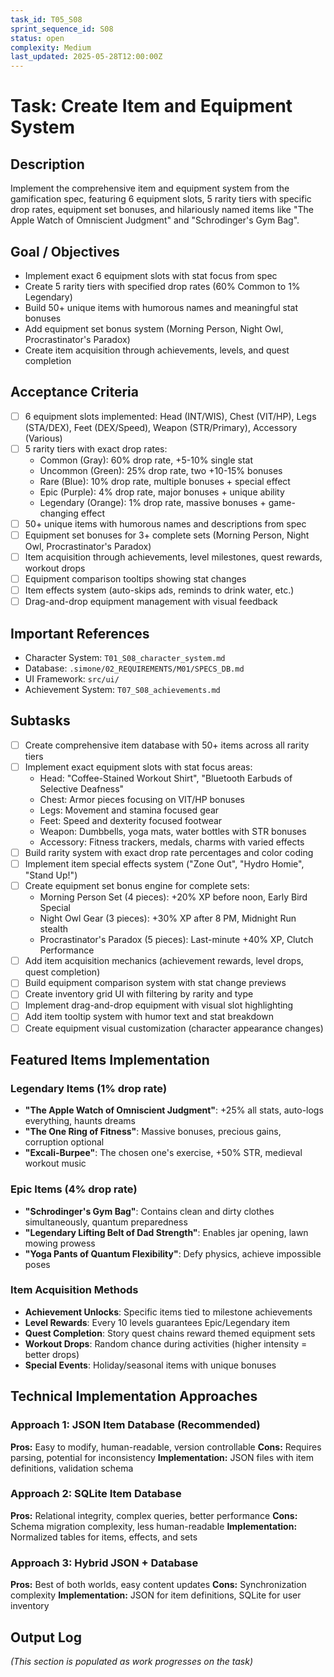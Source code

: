 ```yaml
---
task_id: T05_S08
sprint_sequence_id: S08
status: open
complexity: Medium
last_updated: 2025-05-28T12:00:00Z
---
```


# Task: Create Item and Equipment System

## Description
Implement the comprehensive item and equipment system from the gamification spec, featuring 6 equipment slots, 5 rarity tiers with specific drop rates, equipment set bonuses, and hilariously named items like "The Apple Watch of Omniscient Judgment" and "Schrodinger's Gym Bag".

## Goal / Objectives
- Implement exact 6 equipment slots with stat focus from spec
- Create 5 rarity tiers with specified drop rates (60% Common to 1% Legendary)
- Build 50+ unique items with humorous names and meaningful stat bonuses
- Add equipment set bonus system (Morning Person, Night Owl, Procrastinator's Paradox)
- Create item acquisition through achievements, levels, and quest completion

## Acceptance Criteria
- [ ] 6 equipment slots implemented: Head (INT/WIS), Chest (VIT/HP), Legs (STA/DEX), Feet (DEX/Speed), Weapon (STR/Primary), Accessory (Various)
- [ ] 5 rarity tiers with exact drop rates:
  - Common (Gray): 60% drop rate, +5-10% single stat
  - Uncommon (Green): 25% drop rate, two +10-15% bonuses
  - Rare (Blue): 10% drop rate, multiple bonuses + special effect
  - Epic (Purple): 4% drop rate, major bonuses + unique ability
  - Legendary (Orange): 1% drop rate, massive bonuses + game-changing effect
- [ ] 50+ unique items with humorous names and descriptions from spec
- [ ] Equipment set bonuses for 3+ complete sets (Morning Person, Night Owl, Procrastinator's Paradox)
- [ ] Item acquisition through achievements, level milestones, quest rewards, workout drops
- [ ] Equipment comparison tooltips showing stat changes
- [ ] Item effects system (auto-skips ads, reminds to drink water, etc.)
- [ ] Drag-and-drop equipment management with visual feedback

## Important References
- Character System: `T01_S08_character_system.md`
- Database: `.simone/02_REQUIREMENTS/M01/SPECS_DB.md`
- UI Framework: `src/ui/`
- Achievement System: `T07_S08_achievements.md`

## Subtasks
- [ ] Create comprehensive item database with 50+ items across all rarity tiers
- [ ] Implement exact equipment slots with stat focus areas:
  - Head: "Coffee-Stained Workout Shirt", "Bluetooth Earbuds of Selective Deafness"
  - Chest: Armor pieces focusing on VIT/HP bonuses
  - Legs: Movement and stamina focused gear
  - Feet: Speed and dexterity focused footwear
  - Weapon: Dumbbells, yoga mats, water bottles with STR bonuses
  - Accessory: Fitness trackers, medals, charms with varied effects
- [ ] Build rarity system with exact drop rate percentages and color coding
- [ ] Implement item special effects system ("Zone Out", "Hydro Homie", "Stand Up!")
- [ ] Create equipment set bonus engine for complete sets:
  - Morning Person Set (4 pieces): +20% XP before noon, Early Bird Special
  - Night Owl Gear (3 pieces): +30% XP after 8 PM, Midnight Run stealth
  - Procrastinator's Paradox (5 pieces): Last-minute +40% XP, Clutch Performance
- [ ] Add item acquisition mechanics (achievement rewards, level drops, quest completion)
- [ ] Build equipment comparison system with stat change previews
- [ ] Create inventory grid UI with filtering by rarity and type
- [ ] Implement drag-and-drop equipment with visual slot highlighting
- [ ] Add item tooltip system with humor text and stat breakdown
- [ ] Create equipment visual customization (character appearance changes)

## Featured Items Implementation

### Legendary Items (1% drop rate)
- **"The Apple Watch of Omniscient Judgment"**: +25% all stats, auto-logs everything, haunts dreams
- **"The One Ring of Fitness"**: Massive bonuses, precious gains, corruption optional
- **"Excali-Burpee"**: The chosen one's exercise, +50% STR, medieval workout music

### Epic Items (4% drop rate)
- **"Schrodinger's Gym Bag"**: Contains clean and dirty clothes simultaneously, quantum preparedness
- **"Legendary Lifting Belt of Dad Strength"**: Enables jar opening, lawn mowing prowess
- **"Yoga Pants of Quantum Flexibility"**: Defy physics, achieve impossible poses

### Item Acquisition Methods
- **Achievement Unlocks**: Specific items tied to milestone achievements
- **Level Rewards**: Every 10 levels guarantees Epic/Legendary item
- **Quest Completion**: Story quest chains reward themed equipment sets
- **Workout Drops**: Random chance during activities (higher intensity = better drops)
- **Special Events**: Holiday/seasonal items with unique bonuses

## Technical Implementation Approaches

### Approach 1: JSON Item Database (Recommended)
**Pros:** Easy to modify, human-readable, version controllable
**Cons:** Requires parsing, potential for inconsistency
**Implementation:** JSON files with item definitions, validation schema

### Approach 2: SQLite Item Database
**Pros:** Relational integrity, complex queries, better performance
**Cons:** Schema migration complexity, less human-readable
**Implementation:** Normalized tables for items, effects, and sets

### Approach 3: Hybrid JSON + Database
**Pros:** Best of both worlds, easy content updates
**Cons:** Synchronization complexity
**Implementation:** JSON for item definitions, SQLite for user inventory

## Output Log
*(This section is populated as work progresses on the task)*